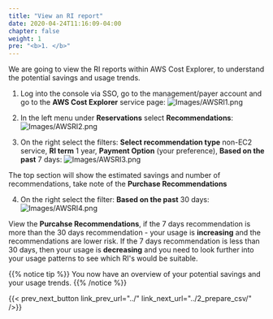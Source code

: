 ```yaml
---
title: "View an RI report"
date: 2020-04-24T11:16:09-04:00
chapter: false
weight: 1
pre: "<b>1. </b>"
---
```


We are going to view the RI reports within AWS Cost Explorer, to understand the potential savings and usage trends.

1. Log into the console via SSO, go to the management/payer account and go to the **AWS Cost Explorer** service page:
![Images/AWSRI1.png](/Cost/200_3_Pricing_Models/Images/AWSRI1.png)

2. In the left menu under **Reservations** select **Recommendations**:
![Images/AWSRI2.png](/Cost/200_3_Pricing_Models/Images/AWSRI2.png)

3. On the right select the filters: **Select recommendation type** non-EC2 service, **RI term** 1 year, **Payment Option** (your preference), **Based on the past** 7 days:
![Images/AWSRI3.png](/Cost/200_3_Pricing_Models/Images/AWSRI3.png)

The top section will show the estimated savings and number of recommendations, take note of the **Purchase Recommendations**

4. On the right select the filter: **Based on the past** 30 days:
![Images/AWSRI4.png](/Cost/200_3_Pricing_Models/Images/AWSRI4.png)

View the **Purcahse Recommendations**, if the 7 days recommendation is more than the 30 days recommendation - your usage is **increasing** and the recommendations are lower risk.  If the 7 days recommendation is less than 30 days, then your usage is **decreasing** and you need to look further into your usage patterns to see which RI's would be suitable.

{{% notice tip %}}
You now have an overview of your potential savings and your usage trends.
{{% /notice %}}

{{< prev_next_button link_prev_url="../" link_next_url="../2_prepare_csv/" />}}